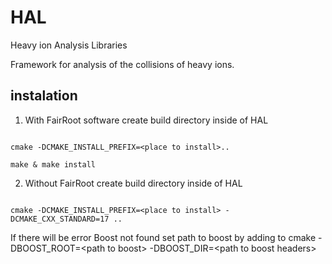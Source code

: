 # HAL
Heavy ion Analysis Libraries

Framework for analysis of the collisions of heavy ions. 

## instalation
1. With FairRoot software
create build directory inside of HAL

<pre><code>
cmake -DCMAKE_INSTALL_PREFIX=&lt;place to install&gt;.. <br>
make & make install
</pre></code>
2. Without FairRoot
create build directory inside of HAL
<pre><code>
cmake -DCMAKE_INSTALL_PREFIX=&lt;place to install&gt; -DCMAKE_CXX_STANDARD=17 ..
</pre></code>
If there will be error Boost not found set path to boost by adding to cmake -DBOOST_ROOT=&lt;path to boost&gt; -DBOOST_DIR=&lt;path to boost headers&gt;